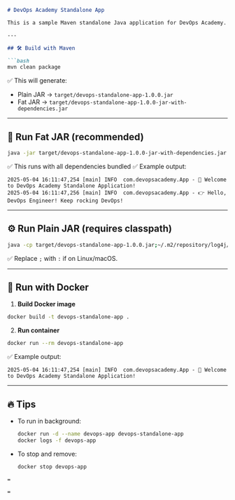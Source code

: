 ````markdown
# DevOps Academy Standalone App

This is a sample Maven standalone Java application for DevOps Academy.

---

## 🛠 Build with Maven

```bash
mvn clean package
````

✅ This will generate:

* Plain JAR → `target/devops-standalone-app-1.0.0.jar`
* Fat JAR → `target/devops-standalone-app-1.0.0-jar-with-dependencies.jar`

---

## 🚀 Run Fat JAR (recommended)

```bash
java -jar target/devops-standalone-app-1.0.0-jar-with-dependencies.jar
```

✅ This runs with all dependencies bundled
✅ Example output:

```
2025-05-04 16:11:47,254 [main] INFO  com.devopsacademy.App - 🚀 Welcome to DevOps Academy Standalone Application!
2025-05-04 16:11:47,256 [main] INFO  com.devopsacademy.App - 👉 Hello, DevOps Engineer! Keep rocking DevOps!
```

---

## ⚙️ Run Plain JAR (requires classpath)

```bash
java -cp target/devops-standalone-app-1.0.0.jar;~/.m2/repository/log4j/log4j/1.2.17/log4j-1.2.17.jar com.devopsacademy.App
```

✅ Replace `;` with `:` if on Linux/macOS.

---

## 🐳 Run with Docker

1. **Build Docker image**

```bash
docker build -t devops-standalone-app .
```

2. **Run container**

```bash
docker run --rm devops-standalone-app
```

✅ Example output:

```
2025-05-04 16:11:47,254 [main] INFO  com.devopsacademy.App - 🚀 Welcome to DevOps Academy Standalone Application!
```

---

## 🔥 Tips

* To run in background:

  ```bash
  docker run -d --name devops-app devops-standalone-app
  docker logs -f devops-app
  ```
* To stop and remove:

  ```bash
  docker stop devops-app
  ```

```
=

=


